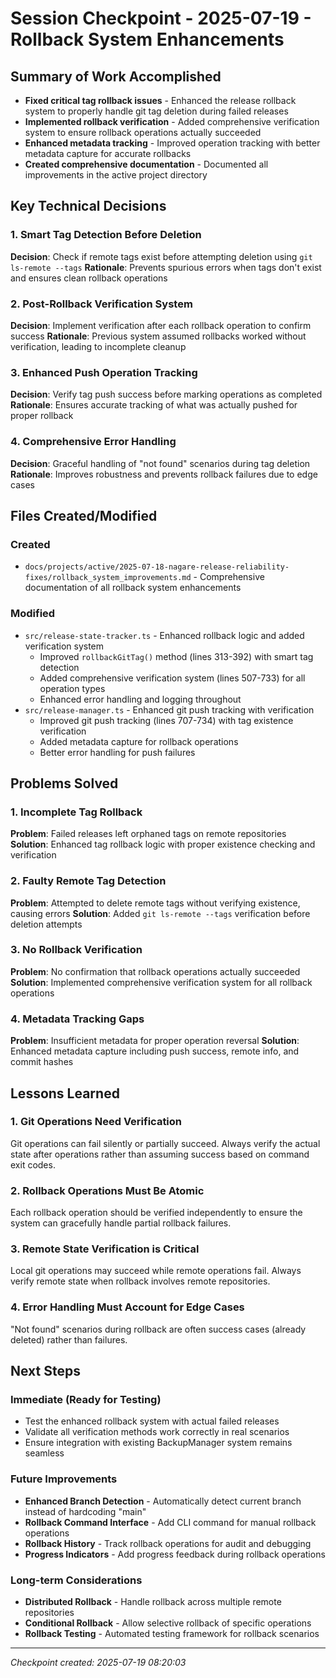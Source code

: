 # Session Checkpoint - 2025-07-19 - Rollback System Enhancements

## Summary of Work Accomplished
- **Fixed critical tag rollback issues** - Enhanced the release rollback system to properly handle git tag deletion during failed releases
- **Implemented rollback verification** - Added comprehensive verification system to ensure rollback operations actually succeeded
- **Enhanced metadata tracking** - Improved operation tracking with better metadata capture for accurate rollbacks
- **Created comprehensive documentation** - Documented all improvements in the active project directory

## Key Technical Decisions  

### 1. Smart Tag Detection Before Deletion
**Decision**: Check if remote tags exist before attempting deletion using `git ls-remote --tags`
**Rationale**: Prevents spurious errors when tags don't exist and ensures clean rollback operations

### 2. Post-Rollback Verification System
**Decision**: Implement verification after each rollback operation to confirm success
**Rationale**: Previous system assumed rollbacks worked without verification, leading to incomplete cleanup

### 3. Enhanced Push Operation Tracking
**Decision**: Verify tag push success before marking operations as completed
**Rationale**: Ensures accurate tracking of what was actually pushed for proper rollback

### 4. Comprehensive Error Handling
**Decision**: Graceful handling of "not found" scenarios during tag deletion
**Rationale**: Improves robustness and prevents rollback failures due to edge cases

## Files Created/Modified

### Created
- `docs/projects/active/2025-07-18-nagare-release-reliability-fixes/rollback_system_improvements.md` - Comprehensive documentation of all rollback system enhancements

### Modified
- `src/release-state-tracker.ts` - Enhanced rollback logic and added verification system
  - Improved `rollbackGitTag()` method (lines 313-392) with smart tag detection
  - Added comprehensive verification system (lines 507-733) for all operation types
  - Enhanced error handling and logging throughout
- `src/release-manager.ts` - Enhanced git push tracking with verification
  - Improved git push tracking (lines 707-734) with tag existence verification
  - Added metadata capture for rollback operations
  - Better error handling for push failures

## Problems Solved

### 1. Incomplete Tag Rollback
**Problem**: Failed releases left orphaned tags on remote repositories
**Solution**: Enhanced tag rollback logic with proper existence checking and verification

### 2. Faulty Remote Tag Detection
**Problem**: Attempted to delete remote tags without verifying existence, causing errors
**Solution**: Added `git ls-remote --tags` verification before deletion attempts

### 3. No Rollback Verification
**Problem**: No confirmation that rollback operations actually succeeded
**Solution**: Implemented comprehensive verification system for all rollback operations

### 4. Metadata Tracking Gaps
**Problem**: Insufficient metadata for proper operation reversal
**Solution**: Enhanced metadata capture including push success, remote info, and commit hashes

## Lessons Learned

### 1. Git Operations Need Verification
Git operations can fail silently or partially succeed. Always verify the actual state after operations rather than assuming success based on command exit codes.

### 2. Rollback Operations Must Be Atomic
Each rollback operation should be verified independently to ensure the system can gracefully handle partial rollback failures.

### 3. Remote State Verification is Critical
Local git operations may succeed while remote operations fail. Always verify remote state when rollback involves remote repositories.

### 4. Error Handling Must Account for Edge Cases
"Not found" scenarios during rollback are often success cases (already deleted) rather than failures.

## Next Steps

### Immediate (Ready for Testing)
- Test the enhanced rollback system with actual failed releases
- Validate all verification methods work correctly in real scenarios
- Ensure integration with existing BackupManager system remains seamless

### Future Improvements
- **Enhanced Branch Detection** - Automatically detect current branch instead of hardcoding "main"
- **Rollback Command Interface** - Add CLI command for manual rollback operations
- **Rollback History** - Track rollback operations for audit and debugging
- **Progress Indicators** - Add progress feedback during rollback operations

### Long-term Considerations
- **Distributed Rollback** - Handle rollback across multiple remote repositories
- **Conditional Rollback** - Allow selective rollback of specific operations
- **Rollback Testing** - Automated testing framework for rollback scenarios

---
*Checkpoint created: 2025-07-19 08:20:03*